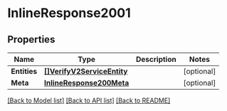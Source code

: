# InlineResponse2001

## Properties

Name | Type | Description | Notes
------------ | ------------- | ------------- | -------------
**Entities** | [**[]VerifyV2ServiceEntity**](verify.v2.service.entity.md) |  | [optional] 
**Meta** | [**InlineResponse200Meta**](inline_response_200_meta.md) |  | [optional] 

[[Back to Model list]](../README.md#documentation-for-models) [[Back to API list]](../README.md#documentation-for-api-endpoints) [[Back to README]](../README.md)


